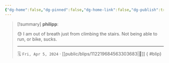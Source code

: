```yaml
---
{"dg-home":false,"dg-pinned":false,"dg-home-link":false,"dg-publish":true,"type":"blip","disabled rules":["yaml-title","yaml-title-alias","file-name-heading"],"title":"philipp on mastodon @ 2024-04-05","created-date":"2024-04-05T17:01:35","id":112219684563303680,"updated-date":"2025-05-02T08:50:44","dg-path":"blips/112219684563303683.md","permalink":"/blips/112219684563303683/","dgPassFrontmatter":true,"created":"2024-04-05T17:01:35","updated":"2025-05-02T08:50:44"}
---
```


> [!summary] **philipp**:
>
> 😓 I am out of breath just from climbing the stairs.  Not being able to run, or bike, sucks.
> - - -
>
> 🗓️ `Fri, Apr 5, 2024` · [[public/blips/112219684563303683\|🔗]]
{ #blip}

